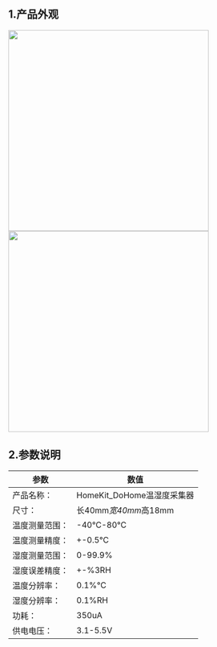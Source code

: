 ## 1.产品外观

 <img src="../README.IMAGE/1.png" width="400" />
 
 <img src="../README.IMAGE/2.png" width="400" />
 
## 2.参数说明

|参数                   |数值                                         |
|-----------------------|-------------------------------------------|
|产品名称：               | HomeKit_DoHome温湿度采集器                  |
|尺寸：                  | 长40mm*宽40mm*高18mm                        |
|温度测量范围：           |-40℃-80℃                                   |
|温度测量精度：           |+-0.5℃                                      |
|湿度测量范围：           |0-99.9%                                     |
|湿度误差精度：           |+-%3RH                                      |
|温度分辨率：             |0.1%℃                                      |
|湿度分辨率：             |0.1%RH                                      |
|功耗：                  |350uA                                       |
|供电电压：              |3.1-5.5V                                     |
